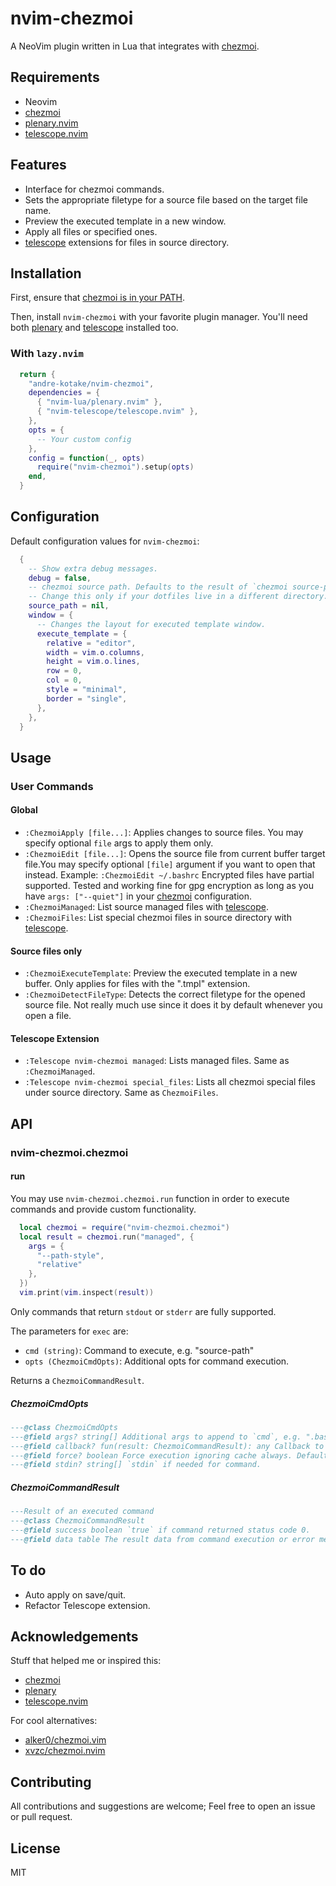 # nvim-chezmoi

A NeoVim plugin written in Lua that integrates with [chezmoi](https://www.chezmoi.io/).

## Requirements

- Neovim
- [chezmoi](https://www.chezmoi.io/)
- [plenary.nvim](https://github.com/nvim-lua/plenary.nvim/)
- [telescope.nvim](https://github.com/nvim-telescope/telescope.nvim)

## Features

- Interface for chezmoi commands.
- Sets the appropriate filetype for a source file based on the target file name.
- Preview the executed template in a new window.
- Apply all files or specified ones.
- [telescope](https://github.com/nvim-telescope/telescope.nvim) extensions for files in source directory.

## Installation

First, ensure that [chezmoi is in your PATH](https://www.chezmoi.io/install/).

Then, install `nvim-chezmoi` with your favorite plugin manager. You'll need both [plenary](https://github.com/nvim-lua/plenary.nvim/) and [telescope](https://github.com/nvim-telescope/telescope.nvim) installed too.

### With `lazy.nvim`

```lua
  return {
    "andre-kotake/nvim-chezmoi",
    dependencies = {
      { "nvim-lua/plenary.nvim" },
      { "nvim-telescope/telescope.nvim" },
    },
    opts = { 
      -- Your custom config 
    },
    config = function(_, opts)
      require("nvim-chezmoi").setup(opts)
    end,
  }
```

## Configuration

Default configuration values for `nvim-chezmoi`:

```lua
  {
    -- Show extra debug messages.
    debug = false,
    -- chezmoi source path. Defaults to the result of `chezmoi source-path`
    -- Change this only if your dotfiles live in a different directory.
    source_path = nil,
    window = {
      -- Changes the layout for executed template window.
      execute_template = {
        relative = "editor",
        width = vim.o.columns,
        height = vim.o.lines,
        row = 0,
        col = 0,
        style = "minimal",
        border = "single",
      },
    },
  }
```

## Usage

### User Commands

#### Global

- `:ChezmoiApply [file...]`: Applies changes to source files. You may specify optional `file` args to apply them only.
- `:ChezmoiEdit [file...]`: Opens the source file from current buffer target file.You may specify optional `[file]` argument if you want to open that instead. Example: `:ChezmoiEdit ~/.bashrc`
Encrypted files have partial supported. Tested and working fine for gpg encryption as long as you have `args: ["--quiet"]` in your [chezmoi](https://www.chezmoi.io/) configuration.
- `:ChezmoiManaged`: List source managed files with [telescope](https://github.com/nvim-telescope/telescope.nvim).
- `:ChezmoiFiles`: List special chezmoi files in source directory with [telescope](https://github.com/nvim-telescope/telescope.nvim).

#### Source files only

- `:ChezmoiExecuteTemplate`: Preview the executed template in a new buffer. Only applies for files with the ".tmpl" extension.
- `:ChezmoiDetectFileType`: Detects the correct filetype for the opened source file. Not really much use since it does it by default whenever you open a file.

#### Telescope Extension

- `:Telescope nvim-chezmoi managed`: Lists managed files. Same as `:ChezmoiManaged`.
- `:Telescope nvim-chezmoi special_files`: Lists all chezmoi special files under source directory. Same as `ChezmoiFiles`.

## API

### nvim-chezmoi.chezmoi

#### run

You may use `nvim-chezmoi.chezmoi.run` function in order to execute commands and provide custom functionality.

```lua
  local chezmoi = require("nvim-chezmoi.chezmoi")
  local result = chezmoi.run("managed", {
    args = {
      "--path-style", 
      "relative"
    },
  })
  vim.print(vim.inspect(result))
```

Only commands that return `stdout` or `stderr` are fully supported.

The parameters for `exec` are:

  - `cmd (string)`: Command to execute, e.g. "source-path"
  - `opts (ChezmoiCmdOpts)`: Additional opts for command execution.

Returns a `ChezmoiCommandResult`.

##### ChezmoiCmdOpts

```lua
---@class ChezmoiCmdOpts
---@field args? string[] Additional args to append to `cmd`, e.g. ".bashrc"
---@field callback? fun(result: ChezmoiCommandResult): any Callback to execute on success
---@field force? boolean Force execution ignoring cache always. Default `false`.
---@field stdin? string[] `stdin` if needed for command.
```

##### ChezmoiCommandResult

```lua
---Result of an executed command
---@class ChezmoiCommandResult
---@field success boolean `true` if command returned status code 0.
---@field data table The result data from command execution or error messages if `success` is `false`.
```

## To do

- Auto apply on save/quit.
- Refactor Telescope extension.

## Acknowledgements

Stuff that helped me or inspired this:

- [chezmoi](https://www.chezmoi.io/)
- [plenary](https://github.com/nvim-lua/plenary.nvim/)
- [telescope.nvim](https://github.com/nvim-telescope/telescope.nvim)

For cool alternatives:

- [alker0/chezmoi.vim](https://github.com/alker0/chezmoi.vim)
- [xvzc/chezmoi.nvim](https://github.com/xvzc/chezmoi.nvim)


## Contributing

All contributions and suggestions are welcome; Feel free to open an issue or pull request.

## License

MIT
